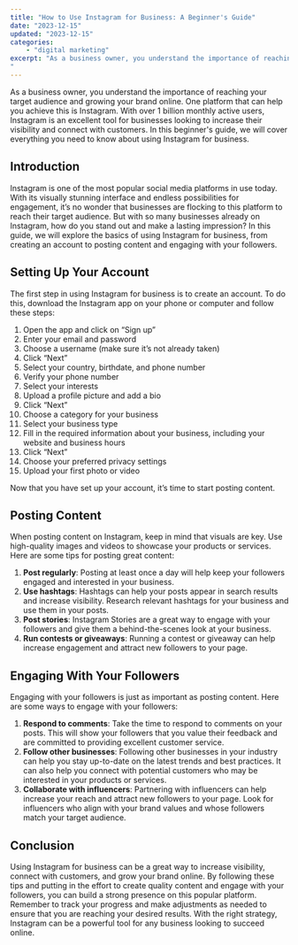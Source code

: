```yaml
---
title: "How to Use Instagram for Business: A Beginner's Guide"
date: "2023-12-15"
updated: "2023-12-15"
categories: 
    - "digital marketing"
excerpt: "As a business owner, you understand the importance of reaching your target audience and growing your brand online. One platform that can help you achieve this is Instagram. With over 1 billion monthly active users, Instagram is an excellent tool for businesses looking to increase their visibility and connect with customers. In this beginner's guide, we will cover everything you need to know about using Instagram for business.
"
--- 
```

As a business owner, you understand the importance of reaching your target audience and growing your brand online. One platform that can help you achieve this is Instagram. With over 1 billion monthly active users, Instagram is an excellent tool for businesses looking to increase their visibility and connect with customers. In this beginner's guide, we will cover everything you need to know about using Instagram for business.

## Introduction
Instagram is one of the most popular social media platforms in use today. With its visually stunning interface and endless possibilities for engagement, it’s no wonder that businesses are flocking to this platform to reach their target audience. But with so many businesses already on Instagram, how do you stand out and make a lasting impression? In this guide, we will explore the basics of using Instagram for business, from creating an account to posting content and engaging with your followers.

## Setting Up Your Account
The first step in using Instagram for business is to create an account. To do this, download the Instagram app on your phone or computer and follow these steps:
1. Open the app and click on “Sign up”
2. Enter your email and password
3. Choose a username (make sure it’s not already taken)
4. Click “Next”
5. Select your country, birthdate, and phone number
6. Verify your phone number
7. Select your interests
8. Upload a profile picture and add a bio
9. Click “Next”
10. Choose a category for your business
11. Select your business type
12. Fill in the required information about your business, including your website and business hours
13. Click “Next”
14. Choose your preferred privacy settings
15. Upload your first photo or video

Now that you have set up your account, it’s time to start posting content.

## Posting Content
When posting content on Instagram, keep in mind that visuals are key. Use high-quality images and videos to showcase your products or services. Here are some tips for posting great content:
1. **Post regularly**: Posting at least once a day will help keep your followers engaged and interested in your business.
2. **Use hashtags**: Hashtags can help your posts appear in search results and increase visibility. Research relevant hashtags for your business and use them in your posts.
3. **Post stories**: Instagram Stories are a great way to engage with your followers and give them a behind-the-scenes look at your business.
4. **Run contests or giveaways**: Running a contest or giveaway can help increase engagement and attract new followers to your page.

## Engaging With Your Followers
Engaging with your followers is just as important as posting content. Here are some ways to engage with your followers:
1. **Respond to comments**: Take the time to respond to comments on your posts. This will show your followers that you value their feedback and are committed to providing excellent customer service.
2. **Follow other businesses**: Following other businesses in your industry can help you stay up-to-date on the latest trends and best practices. It can also help you connect with potential customers who may be interested in your products or services.
3. **Collaborate with influencers**: Partnering with influencers can help increase your reach and attract new followers to your page. Look for influencers who align with your brand values and whose followers match your target audience.

## Conclusion
Using Instagram for business can be a great way to increase visibility, connect with customers, and grow your brand online. By following these tips and putting in the effort to create quality content and engage with your followers, you can build a strong presence on this popular platform. Remember to track your progress and make adjustments as needed to ensure that you are reaching your desired results. With the right strategy, Instagram can be a powerful tool for any business looking to succeed online.